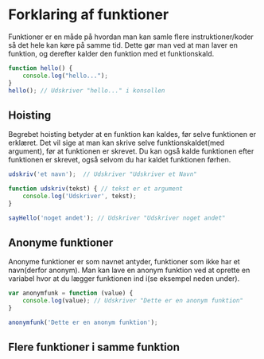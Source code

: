# Forklaring af funktioner

Funktioner er en måde på hvordan man kan samle flere instruktioner/koder så det hele kan køre på samme tid. Dette gør man ved at man laver en funktion, og derefter kalder den funktion med et funktionskald.
```javascript
function hello() {
    console.log("hello...");
}
hello(); // Udskriver "hello..." i konsollen
```
## Hoisting
Begrebet hoisting betyder at en funktion kan kaldes, før selve funktionen er erklæret. Det vil sige at man kan skrive selve funktionskaldet(med argument), før at funktionen er skrevet. Du kan også kalde funktionen efter funktionen er skrevet, også selvom du har kaldet funktionen førhen.
```javascript
udskriv('et navn');  // Udskriver "Udskriver et Navn"

function udskriv(tekst) { // tekst er et argument
    console.log('Udskriver', tekst);
}

sayHello('noget andet'); // Udskriver "Udskriver noget andet"
```
## Anonyme funktioner

Anonyme funktioner er som navnet antyder, funktioner som ikke har et navn(derfor anonym). Man kan lave en anonym funktion ved at oprette en variabel hvor at du lægger funktionen ind i(se eksempel neden under).
```javascript
var anonymfunk = function (value) {
    console.log(value); // Udskriver "Dette er en anonym funktion"
}

anonymfunk('Dette er en anonym funktion');
```
## Flere funktioner i samme funktion
